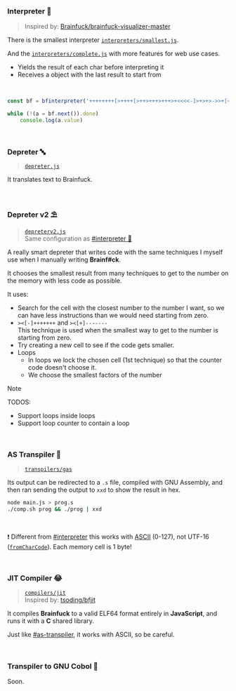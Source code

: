 ### Interpreter 🐍
> Inspired by: [Brainfuck/brainfuck-visualizer-master](https://ashupk.github.io/Brainfuck/brainfuck-visualizer-master/index.html)

There is the smallest interpreter [`interpreters/smallest.js`](interpreters/smallest.js).

And the [`interpreters/complete.js`](interpreters/complete.js) with more features for web use cases.
- Yields the result of each char before interpreting it
- Receives a object with the last result to start from

<br>

```js
const bf = bfinterpreter('++++++++[>++++[>++>+++>+++>+<<<<-]>+>+>->>+[<]<-]>>.>---.+++++++..+++.>>.<-.<.+++.------.--------.>>+.>++.!', { pause: true })

while (!(a = bf.next()).done)
	console.log(a.value)
```

<br>

### Depreter 🔤
> [`depreter.js`](depreter.js)

It translates text to Brainfuck.

<br>

### Depreter v2 ⛱️
> [`depreterv2.js`](depreterv2.js)  
> Same configuration as [#interpreter 🐍](#interpreter-)

A really smart depreter that writes code with the same techniques
I myself use when I manually writing **Brainf#ck**.

It chooses the smallest result from many techniques to get to the number
on the memory with less code as possible.

It uses:
- Search for the cell with the closest number to the number I want,
	so we can have less instructions than we would need starting from zero.
- `><[-]+++++++` and `><[+]-------`  
	This technique is used when the smallest way to get to the number is starting from zero.
- Try creating a new cell to see if the code gets smaller.
- Loops
	- In loops we lock the chosen cell (1st technique) so
		that the counter code doesn't choose it.
	- We choose the smallest factors of the number

> [!NOTE]
> TODOS:
> - Support loops inside loops
> - Support loop counter to contain a loop

<br>

### AS Transpiler 🦬
> [`transpilers/gas`](transpilers/gas)

Its output can be redirected to a `.s` file, compiled with GNU Assembly,
and then ran sending the output to `xxd` to show the result in hex.

```bash
node main.js > prog.s
./comp.sh prog && ./prog | xxd
```

<br>

❗ Different from [#interpreter](#interpreter-%F0%9F%90%8D) this works with [ASCII](https://ascii-code.com) (0-127), not UTF-16 ([`fromCharCode`](https://developer.mozilla.org/en-US/docs/Web/JavaScript/Reference/Global_Objects/String/fromCharCode)). Each memory cell is 1 byte!

<br>

### JIT Compiler 😂
> [`compilers/jit`](compilers/jit)  
> Inspired by: [tsoding/bfjit](https://github.com/tsoding/bfjit)

It compiles **Brainfuck** to a valid ELF64 format entirely in **JavaScript**, and runs it with a **C** shared library.

Just like [#as-transpiler](#as-transpiler-%F0%9F%A6%AC), it works with ASCII, so be careful.

<br>

### Transpiler to GNU Cobol 🦖
Soon.
